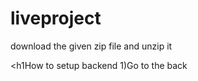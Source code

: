 # liveproject
download the given zip file and unzip it

<h1How to setup backend</h1>
1)Go to the back

